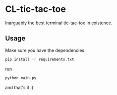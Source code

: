 # CL-tic-tac-toe

Inarguably the best terminal tic-tac-toe in existence.

## Usage

Make sure you have the dependencies
```bash
pip install -r requirements.txt
```
run
```bash
python main.py
```
and that's it :)
